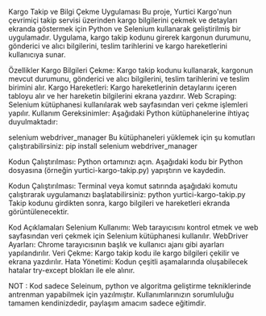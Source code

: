 Kargo Takip ve Bilgi Çekme Uygulaması
Bu proje, Yurtici Kargo'nun çevrimiçi takip servisi üzerinden kargo bilgilerini çekmek ve detayları ekranda göstermek için Python ve Selenium kullanarak geliştirilmiş bir uygulamadır. Uygulama, kargo takip kodunu girerek kargonun durumunu, gönderici ve alıcı bilgilerini, teslim tarihlerini ve kargo hareketlerini kullanıcıya sunar.

Özellikler
Kargo Bilgileri Çekme: Kargo takip kodunu kullanarak, kargonun mevcut durumunu, gönderici ve alıcı bilgilerini, teslim tarihlerini ve teslim birimini alır.
Kargo Hareketleri: Kargo hareketlerinin detaylarını içeren tabloyu alır ve her hareketin bilgilerini ekrana yazdırır.
Web Scraping: Selenium kütüphanesi kullanılarak web sayfasından veri çekme işlemleri yapılır.
Kullanım
Gereksinimler: Aşağıdaki Python kütüphanelerine ihtiyaç duyulmaktadır:

selenium
webdriver_manager
Bu kütüphaneleri yüklemek için şu komutları çalıştırabilirsiniz:
pip install selenium webdriver_manager

Kodun Çalıştırılması:
Python ortamınızı açın.
Aşağıdaki kodu bir Python dosyasına (örneğin yurtici-kargo-takip.py) yapıştırın ve kaydedin.

Kodun Çalıştırılması: Terminal veya komut satırında aşağıdaki komutu çalıştırarak uygulamanızı başlatabilirsiniz:
python yurtici-kargo-takip.py
Takip kodunu girdikten sonra, kargo bilgileri ve hareketleri ekranda görüntülenecektir.

Kod Açıklamaları
Selenium Kullanımı: Web tarayıcısını kontrol etmek ve web sayfasından veri çekmek için Selenium kütüphanesi kullanılır.
WebDriver Ayarları: Chrome tarayıcısının başlık ve kullanıcı ajanı gibi ayarları yapılandırılır.
Veri Çekme: Kargo takip kodu ile kargo bilgileri çekilir ve ekrana yazdırılır.
Hata Yönetimi: Kodun çeşitli aşamalarında oluşabilecek hatalar try-except blokları ile ele alınır.

NOT : Kod sadece Seleinum, python ve algoritma geliştirme tekniklerinde antrenman yapabilmek için yazılmıştır. Kullanımlarınızın sorumluluğu tamamen kendinizdedir, paylaşım amacım sadece eğitimdir.
